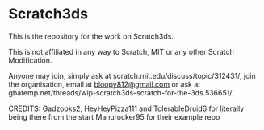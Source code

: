 # Scratch3ds

This is the repository for the work on Scratch3ds.

This is not affiliated in any way to Scratch, MIT or any other Scratch Modification.

Anyone may join, simply ask at scratch.mit.edu/discuss/topic/312431/, join the organisation, email at bloopy812@gmail.com or ask at gbatemp.net/threads/wip-scratch3ds-scratch-for-the-3ds.536651/



CREDITS:
Gadzooks2, HeyHeyPizza111 and TolerableDruid6 for literally being there from the start
Manurocker95 for their example repo
